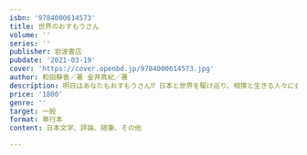 ```yaml
---
isbn: '9784000614573'
title: 世界のおすもうさん
volume: ''
series: ''
publisher: 岩波書店
pubdate: '2021-03-19'
cover: 'https://cover.openbd.jp/9784000614573.jpg'
author: 和田靜香／著 金井真紀／著
description: 明日はあなたもおすもうさん⁉ 日本と世界を駆け巡り、相撲と生きる人々に会う。驚き、笑い、涙の探訪記
price: '1800'
genre: ''
target: 一般
format: 単行本
content: 日本文学、評論、随筆、その他

---
```

